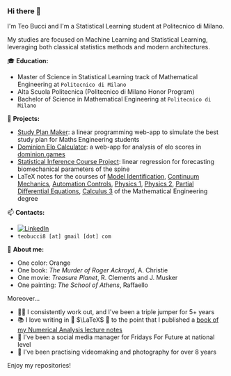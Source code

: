 ### Hi there 👋

I'm Teo Bucci and I'm a Statistical Learning student at Politecnico di Milano.

My studies are focused on Machine Learning and Statistical Learning, leveraging both classical statistics methods and modern architectures.

🎓 **Education:**
 - Master of Science in Statistical Learning track of Mathematical Engineering at `Politecnico di Milano`
 - Alta Scuola Politecnica (Politecnico di Milano Honor Program)
 - Bachelor of Science in Mathematical Engineering at `Politecnico di Milano`

📌 **Projects:**
- [Study Plan Maker](https://github.com/teobucci/compilatore-piano-di-studi): a linear programming web-app to simulate the best study plan for Maths Engineering students
- [Dominion Elo Calculator](https://github.com/teobucci/dominion-elo): a web-app for analysis of elo scores in [dominion.games](https://dominion.games/)
- [Statistical Inference Course Project](https://github.com/teobucci/progetto-inferenza-statistica): linear regression for forecasting biomechanical parameters of the spine
- LaTeX notes for the courses of [Model Identification](https://github.com/teobucci/mida), [Continuum Mechanics](https://github.com/teobucci/meccanica-dei-continui), [Automation Controls](https://github.com/teobucci/fondamenti-di-automatica), [Physics 1](https://github.com/teobucci/fisica-1), [Physics 2](https://github.com/teobucci/fisica-2), [Partial Differential Equations](https://github.com/teobucci/edp-analitica), [Calculus 3](https://github.com/teobucci/analisi-tre) of the Mathematical Engineering degree

📫 **Contacts:**
- [![LinkedIn](https://img.shields.io/badge/-LinkedIn-blue?style=flat&logo=Linkedin&logoColor=white)](https://www.linkedin.com/in/teobucci/)
- `teobucci8 [at] gmail [dot] com`
 
🧠 **About me:**
- One color: Orange
- One book: _The Murder of Roger Ackroyd_, A. Christie
- One movie: _Treasure Planet_, R. Clements and J. Musker
- One painting: _The School of Athens_, Raffaello

Moreover...
- 🏋🏼 I consistently work out, and I've been a triple jumper for 5+ years
- 📚 I love writing in 📖 $\LaTeX$ 📖 to the point that I published a [book of my Numerical Analysis lecture notes](https://www.fubinitonelli.it/numerica/)
- 🌱 I've been a social media manager for Fridays For Future at national level
- 🎥 I've been practising videomaking and photography for over 8 years

Enjoy my repositories!
